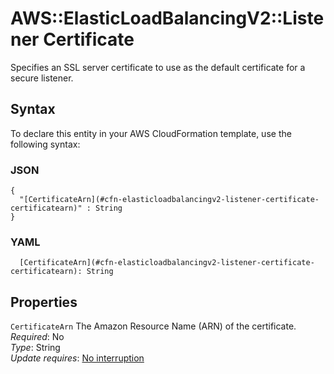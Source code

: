 # AWS::ElasticLoadBalancingV2::Listener Certificate<a name="aws-properties-elasticloadbalancingv2-listener-certificate"></a>

Specifies an SSL server certificate to use as the default certificate for a secure listener\.

## Syntax<a name="aws-properties-elasticloadbalancingv2-listener-certificate-syntax"></a>

To declare this entity in your AWS CloudFormation template, use the following syntax:

### JSON<a name="aws-properties-elasticloadbalancingv2-listener-certificate-syntax.json"></a>

```
{
  "[CertificateArn](#cfn-elasticloadbalancingv2-listener-certificate-certificatearn)" : String
}
```

### YAML<a name="aws-properties-elasticloadbalancingv2-listener-certificate-syntax.yaml"></a>

```
  [CertificateArn](#cfn-elasticloadbalancingv2-listener-certificate-certificatearn): String
```

## Properties<a name="aws-properties-elasticloadbalancingv2-listener-certificate-properties"></a>

`CertificateArn`  <a name="cfn-elasticloadbalancingv2-listener-certificate-certificatearn"></a>
The Amazon Resource Name \(ARN\) of the certificate\.  
*Required*: No  
*Type*: String  
*Update requires*: [No interruption](https://docs.aws.amazon.com/AWSCloudFormation/latest/UserGuide/using-cfn-updating-stacks-update-behaviors.html#update-no-interrupt)